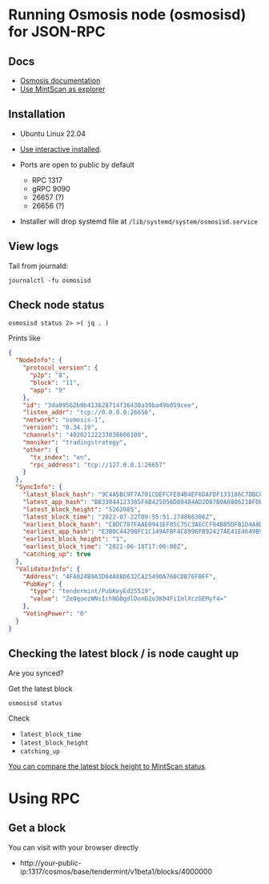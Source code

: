 # Running Osmosis node (osmosisd) for JSON-RPC

## Docs

- [Osmosis documentation](https://docs.osmosis.zone/)
- [Use MintScan as explorer](https://www.mintscan.io/osmosis)

## Installation

- Ubuntu Linux 22.04

- [Use interactive installed](https://get.osmosis.zone/).

- Ports are open to public by default
    - RPC 1317
    - gRPC 9090
    - 26657 (?)
    - 26656 (?)

- Installer will drop systemd file at `/lib/systemd/system/osmosisd.service`

## View logs

Tail from journald:

```shell
journalctl -fu osmosisd
```

## Check node status

```shell
osmosisd status 2> >( jq . )
```

Prints like

```json
{
  "NodeInfo": {
    "protocol_version": {
      "p2p": "8",
      "block": "11",
      "app": "9"
    },
    "id": "3da99562b0b413628714f36430a39ba49b059cee",
    "listen_addr": "tcp://0.0.0.0:26656",
    "network": "osmosis-1",
    "version": "0.34.19",
    "channels": "40202122233038606100",
    "moniker": "tradingstrategy",
    "other": {
      "tx_index": "on",
      "rpc_address": "tcp://127.0.0.1:26657"
    }
  },
  "SyncInfo": {
    "latest_block_hash": "9C4A5BC9F7A701CDEFCFE84B4EF6DAFDF133186C7DBC8AC0DB95717D87EB93AE",
    "latest_app_hash": "B833044123385F4B425056D80484AD2D07B0A080621BFDBCFD5074A579DACA9C",
    "latest_block_height": "5262085",
    "latest_block_time": "2022-07-22T09:55:51.274866306Z",
    "earliest_block_hash": "C8DC787FAAE0941EF05C75C3AECCF04B85DFB1D4A8D054A463F323B0D9459719",
    "earliest_app_hash": "E3B0C44298FC1C149AFBF4C8996FB92427AE41E4649B934CA495991B7852B855",
    "earliest_block_height": "1",
    "earliest_block_time": "2021-06-18T17:00:00Z",
    "catching_up": true
  },
  "ValidatorInfo": {
    "Address": "4FA024B9A3D04A88D632CA25490A760CDB76FBFF",
    "PubKey": {
      "type": "tendermint/PubKeyEd25519",
      "value": "ZeOqoezWNsIchNG0gdlDonD2o3K04FiImlXczDEMyf4="
    },
    "VotingPower": "0"
  }
}
```

## Checking the latest block / is node caught up

Are you synced?

Get the latest block

```shell
osmosisd status
```

Check 

- `latest_block_time`
- `latest_block_height`
- `catching_up`

[You can compare the latest block height to MintScan status](https://www.mintscan.io/osmosis).

# Using RPC

## Get a block

You can visit with your browser directly

- http://your-public-ip:1317/cosmos/base/tendermint/v1beta1/blocks/4000000


